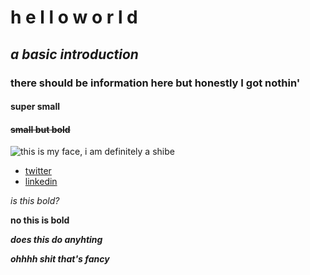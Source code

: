 # **h e l l o w o r l d**
## *a basic introduction*
### there should be information here but honestly I got nothin'
#### super small
#### ~~small but bold~~

![this is my face, i am definitely a shibe](https://i.imgur.com/81qyN1y.jpg)

* [twitter](https://twitter.com/@extratoristrial)
* [linkedin](https://www.linkedin.com/in/victoria-stake-a6680b80/)

_is this bold?_

__no this is bold__

___does this do anyhting___

___ohhhh shit that's fancy___

